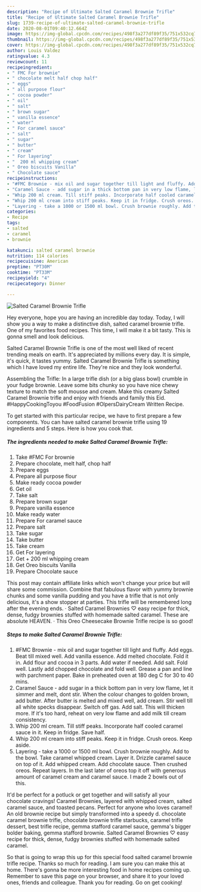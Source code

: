 ```yaml
---
description: "Recipe of Ultimate Salted Caramel Brownie Trifle"
title: "Recipe of Ultimate Salted Caramel Brownie Trifle"
slug: 1739-recipe-of-ultimate-salted-caramel-brownie-trifle
date: 2020-08-01T09:40:12.664Z
image: https://img-global.cpcdn.com/recipes/498f3a277df89f35/751x532cq70/salted-caramel-brownie-trifle-recipe-main-photo.jpg
thumbnail: https://img-global.cpcdn.com/recipes/498f3a277df89f35/751x532cq70/salted-caramel-brownie-trifle-recipe-main-photo.jpg
cover: https://img-global.cpcdn.com/recipes/498f3a277df89f35/751x532cq70/salted-caramel-brownie-trifle-recipe-main-photo.jpg
author: Louis Valdez
ratingvalue: 4.3
reviewcount: 11
recipeingredient:
- " FMC For brownie"
- " chocolate melt half chop half"
- " eggs"
- " all purpose flour"
- " cocoa powder"
- " oil"
- " salt"
- " brown sugar"
- " vanilla essence"
- " water"
- " For caramel sauce"
- " salt"
- " sugar"
- " butter"
- " cream"
- " For layering"
- "  200 ml whipping cream"
- " Oreo biscuits Vanilla"
- " Chocolate sauce"
recipeinstructions:
- "#FMC Brownie - mix oil and sugar together till light and fluffy. Add eggs. Beat till mixed well. Add vanilla essence. Add melted chocolate. Fold it in. Add flour and cocoa in 3 parts. Add water if needed. Add salt. Fold well. Lastly add chopped chocolate and fold well. Grease a pan and line with parchment paper. Bake in preheated oven at 180 deg C for 30 to 40 mins."
- "Caramel Sauce - add sugar in a thick bottom pan in very low flame, let it simmer and melt, dont stir. When the colour changes to golden brown, add butter. After butter is melted and mixed well, add cream. Stir well till all white specks disappear. Switch off gas. Add salt. This will thicken more. If it&#39;s too hard, reheat on very low flame and add milk till cream consistency."
- "Whip 200 ml cream. Till stiff peaks. Incorporate half cooled caramel sauce in it. Keep in fridge. Save half."
- "Whip 200 ml cream into stiff peaks. Keep it in fridge. Crush oreos. Keep aside."
- "Layering - take a 1000 or 1500 ml bowl. Crush brownie roughly. Add to the bowl. Take caramel whipped cream. Layer it. Drizzle caramel sauce on top of it. Add whipped cream. Add chocolate sauce. Then crushed oreos. Repeat layers. In the last later of oreos top it off with generous amount of caramel cream and caramel sauce. I made 2 bowls out of this."
categories:
- Recipe
tags:
- salted
- caramel
- brownie

katakunci: salted caramel brownie 
nutrition: 114 calories
recipecuisine: American
preptime: "PT30M"
cooktime: "PT33M"
recipeyield: "4"
recipecategory: Dinner

---
```



![Salted Caramel Brownie Trifle](https://img-global.cpcdn.com/recipes/498f3a277df89f35/751x532cq70/salted-caramel-brownie-trifle-recipe-main-photo.jpg)

Hey everyone, hope you are having an incredible day today. Today, I will show you a way to make a distinctive dish, salted caramel brownie trifle. One of my favorites food recipes. This time, I will make it a bit tasty. This is gonna smell and look delicious.

Salted Caramel Brownie Trifle is one of the most well liked of recent trending meals on earth. It's appreciated by millions every day. It is simple, it's quick, it tastes yummy. Salted Caramel Brownie Trifle is something which I have loved my entire life. They're nice and they look wonderful.

Assembling the Trifle: In a large trifle dish (or a big glass bowl) crumble in your fudge brownie. Leave some bits chunky so you have nice chewy texture to match the soft mousse and cream. Make this creamy Salted Caramel Brownie trifle and enjoy with friends and family this Eid. #HappyCookingToyou #FoodFusion #OlpersDairyCream Written Recipe.


To get started with this particular recipe, we have to first prepare a few components. You can have salted caramel brownie trifle using 19 ingredients and 5 steps. Here is how you cook that.

<!--inarticleads1-->

##### The ingredients needed to make Salted Caramel Brownie Trifle:

1. Take  #FMC For brownie
1. Prepare  chocolate, melt half, chop half
1. Prepare  eggs
1. Prepare  all purpose flour
1. Make ready  cocoa powder
1. Get  oil
1. Take  salt
1. Prepare  brown sugar
1. Prepare  vanilla essence
1. Make ready  water
1. Prepare  For caramel sauce
1. Prepare  salt
1. Take  sugar
1. Take  butter
1. Take  cream
1. Get  For layering
1. Get  + 200 ml whipping cream
1. Get  Oreo biscuits Vanilla
1. Prepare  Chocolate sauce


This post may contain affiliate links which won&#39;t change your price but will share some commission. Combine that fabulous flavor with yummy brownie chunks and some vanilla pudding and you have a trifle that is not only delicious, it&#39;s a show stopper at parties. This trifle will be remembered long after the evening ends. · Salted Caramel Brownies ♡ easy recipe for thick, dense, fudgy brownies stuffed with homemade salted caramel. These are absolute HEAVEN. · This Oreo Cheesecake Brownie Trifle recipe is so good! 

<!--inarticleads2-->

##### Steps to make Salted Caramel Brownie Trifle:

1. #FMC Brownie - mix oil and sugar together till light and fluffy. Add eggs. Beat till mixed well. Add vanilla essence. Add melted chocolate. Fold it in. Add flour and cocoa in 3 parts. Add water if needed. Add salt. Fold well. Lastly add chopped chocolate and fold well. Grease a pan and line with parchment paper. Bake in preheated oven at 180 deg C for 30 to 40 mins.
1. Caramel Sauce - add sugar in a thick bottom pan in very low flame, let it simmer and melt, dont stir. When the colour changes to golden brown, add butter. After butter is melted and mixed well, add cream. Stir well till all white specks disappear. Switch off gas. Add salt. This will thicken more. If it&#39;s too hard, reheat on very low flame and add milk till cream consistency.
1. Whip 200 ml cream. Till stiff peaks. Incorporate half cooled caramel sauce in it. Keep in fridge. Save half.
1. Whip 200 ml cream into stiff peaks. Keep it in fridge. Crush oreos. Keep aside.
1. Layering - take a 1000 or 1500 ml bowl. Crush brownie roughly. Add to the bowl. Take caramel whipped cream. Layer it. Drizzle caramel sauce on top of it. Add whipped cream. Add chocolate sauce. Then crushed oreos. Repeat layers. In the last later of oreos top it off with generous amount of caramel cream and caramel sauce. I made 2 bowls out of this.


It&#39;d be perfect for a potluck or get together and will satisfy all your chocolate cravings! Caramel Brownies, layered with whipped cream, salted caramel sauce, and toasted pecans. Perfect for anyone who loves caramel! An old brownie recipe but simply transformed into a speedy d. chocolate caramel brownie trifle, chocolate brownie trifle starbucks, caramel trifle dessert, best trifle recipe, gemma stafford caramel sauce, gemma&#39;s bigger bolder baking, gemma stafford brownie. Salted Caramel Brownies ♡ easy recipe for thick, dense, fudgy brownies stuffed with homemade salted caramel. 

So that is going to wrap this up for this special food salted caramel brownie trifle recipe. Thanks so much for reading. I am sure you can make this at home. There's gonna be more interesting food in home recipes coming up. Remember to save this page on your browser, and share it to your loved ones, friends and colleague. Thank you for reading. Go on get cooking!
